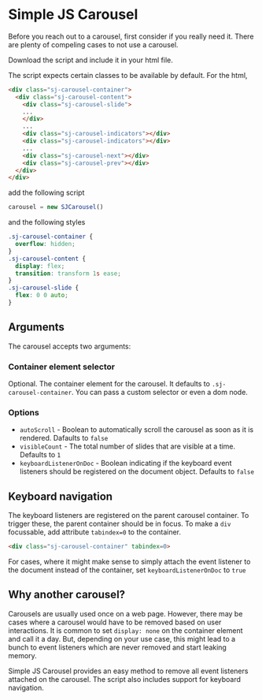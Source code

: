# Simple JS Carousel

Before you reach out to a carousel, first consider if you really need it. There are plenty of compeling cases to not use a carousel.

Download the script and include it in your html file.

The script expects certain classes to be available by default. For the html, 

```html
<div class="sj-carousel-container">
  <div class="sj-carousel-content">
    <div class="sj-carousel-slide">
    ...
    </div>
    ...
    <div class="sj-carousel-indicators"></div>
    <div class="sj-carousel-indicators"></div>
    ...
    <div class="sj-carousel-next"></div>
    <div class="sj-carousel-prev"></div>
  </div>
</div>
```

add the following script

```js
carousel = new SJCarousel()
```

and the following styles

```css
.sj-carousel-container {
  overflow: hidden;
}
.sj-carousel-content {
  display: flex;
  transition: transform 1s ease;
}
.sj-carousel-slide {
  flex: 0 0 auto;
}
```

## Arguments

The carousel accepts two arguments:

### Container element selector
Optional. The container element for the carousel. It defaults to `.sj-carousel-container`. You can pass a custom selector or even a dom node.

### Options
- `autoScroll` - Boolean to automatically scroll the carousel as soon as it is rendered. Dafaults to `false`
- `visibleCount` - The total number of slides that are visible at a time. Defaults to `1`
- `keyboardListenerOnDoc` - Boolean indicating if the keyboard event listeners should be registered on the document object. Defaults to `false`

## Keyboard navigation

The keyboard listeners are registered on the parent carousel container. To trigger these, the parent container should be in focus. To make a `div` focussable, add attribute `tabindex=0` to the container.

```html
<div class="sj-carousel-container" tabindex=0>
```

For cases, where it might make sense to simply attach the event listener to the document instead of the container, set `keyboardListenerOnDoc` to `true`

## Why another carousel?

Carousels are usually used once on a web page. However, there may be cases where a carousel would have to be removed based on user interactions. It is common to set `display: none` on the container element and call it a day. But, depending on your use case, this might lead to a bunch to event listeners which are never removed and start leaking memory.

Simple JS Carousel provides an easy method to remove all event listeners attached on the carousel. The script also includes support for keyboard navigation.
